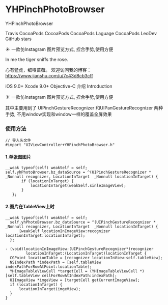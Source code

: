 # YHPinchPhotoBrowser
YHPinchPhotoBrowser

Travis CocoaPods CocoaPods CocoaPods Laguage CocoaPods LeoDev GitHub stars

☀️ 一款仿Instagram 图片预览方式, 捏合手势,使用方便

In me the tiger sniffs the rose.

心有猛虎，细嗅蔷薇。
欢迎访问我的博客：https://www.jianshu.com/u/7c43d8cb3cff

iOS 9.0+
Xcode 9.0+
Objective-C 
介绍 Introduction

☀️ 一款仿Instagram 图片预览方式, 捏合手势,使用方便

其中主要用到了 UIPinchGestureRecognizer 和UIPanGestureRecognizer  两种手势, 不用window实现和window一样的覆盖全屏效果

### 使用方法
```
// 导入头文件
#import "UIViewController+YHPinchPhotoBrowser.h"

```
#### 1.单张图图片
```
__weak typeof(self) weakSelf = self;
self.yhPhotoBrowser.bz_dataSource = ^(UIPinchGestureRecognizer * _Nonnull recognizer, LocationInTarget  _Nonnull locationInTarget) {
       if (locationInTarget) {
           locationInTarget(weakSelf.sinleImageView);
       }
   };
```
#### 2.图片在TableView上时
```
__weak typeof(self) weakSelf = self;
  self.yhPhotoBrowser.bz_dataSource = ^(UIPinchGestureRecognizer * _Nonnull recognizer, LocationInTarget  _Nonnull locationInTarget) {
      [weakSelf locationInImageView:recognizer locationInTarget:locationInTarget];
  };
  
- (void)locationInImageView:(UIPinchGestureRecognizer*)recognizer
         locationInTarget:(LocationInTarget)locationInTarget {
  CGPoint locationTable = [recognizer locationInView:self.tableView];
  NSIndexPath *indexPath = [self.tableView indexPathForRowAtPoint:locationTable];
  YHImageTableViewCell *targetCell = (YHImageTableViewCell *)[self.tableView cellForRowAtIndexPath:indexPath];
  UIImageView *imgeView = [targetCell getCurrentImageView];
  if (locationInTarget) {
      locationInTarget(imgeView);
  }
}
```


